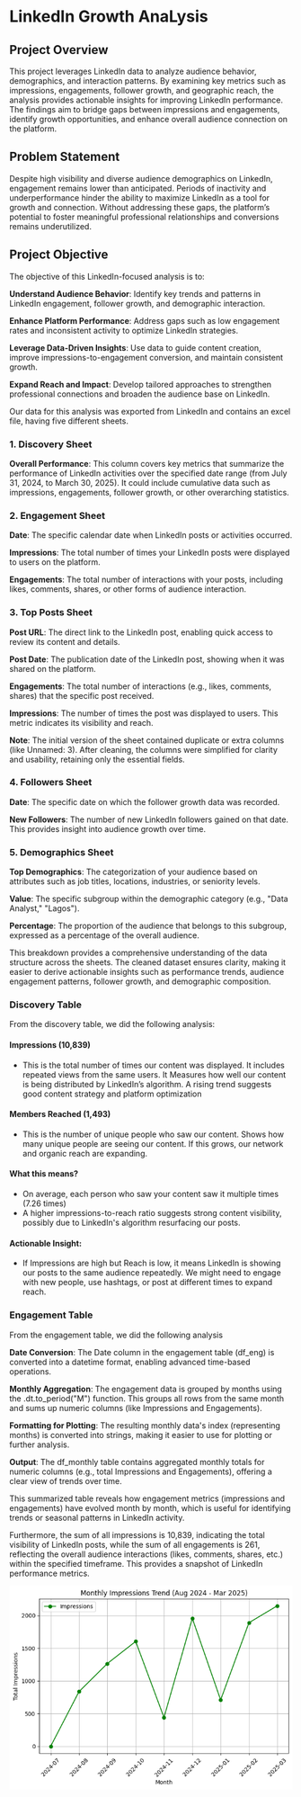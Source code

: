 # LinkedIn Growth AnaLysis


## Project Overview
This project leverages LinkedIn data to analyze audience behavior, demographics, and interaction patterns. By examining key metrics such as impressions, engagements, follower growth, and geographic reach, the analysis provides actionable insights for improving LinkedIn performance. The findings aim to bridge gaps between impressions and engagements, identify growth opportunities, and enhance overall audience connection on the platform.


## Problem Statement
Despite high visibility and diverse audience demographics on LinkedIn, engagement remains lower than anticipated. Periods of inactivity and underperformance hinder the ability to maximize LinkedIn as a tool for growth and connection. Without addressing these gaps, the platform’s potential to foster meaningful professional relationships and conversions remains underutilized.


## Project Objective
The objective of this LinkedIn-focused analysis is to:

**Understand Audience Behavior**: Identify key trends and patterns in LinkedIn engagement, follower growth, and demographic interaction.

**Enhance Platform Performance**: Address gaps such as low engagement rates and inconsistent activity to optimize LinkedIn strategies.

**Leverage Data-Driven Insights**: Use data to guide content creation, improve impressions-to-engagement conversion, and maintain consistent growth.

**Expand Reach and Impact**: Develop tailored approaches to strengthen professional connections and broaden the audience base on LinkedIn.


Our data for this analysis was exported from LinkedIn and contains an excel file, having five different sheets.


### 1. Discovery Sheet
**Overall Performance**:
This column covers key metrics that summarize the performance of LinkedIn activities over the specified date range (from July 31, 2024, to March 30, 2025). It could include cumulative data such as impressions, engagements, follower growth, or other overarching statistics.


### 2. Engagement Sheet
**Date**:
The specific calendar date when LinkedIn posts or activities occurred.


**Impressions**:
The total number of times your LinkedIn posts were displayed to users on the platform.

**Engagements**:
The total number of interactions with your posts, including likes, comments, shares, or other forms of audience interaction.


### 3. Top Posts Sheet
**Post URL**:
The direct link to the LinkedIn post, enabling quick access to review its content and details.


**Post Date**:
The publication date of the LinkedIn post, showing when it was shared on the platform.


**Engagements**:
The total number of interactions (e.g., likes, comments, shares) that the specific post received.


**Impressions**:
The number of times the post was displayed to users. This metric indicates its visibility and reach.


**Note**: The initial version of the sheet contained duplicate or extra columns (like Unnamed: 3). After cleaning, the columns were simplified for clarity and usability, retaining only the essential fields.


### 4. Followers Sheet
**Date**:
The specific date on which the follower growth data was recorded.


**New Followers**:
The number of new LinkedIn followers gained on that date. This provides insight into audience growth over time.


### 5. Demographics Sheet
**Top Demographics**:
The categorization of your audience based on attributes such as job titles, locations, industries, or seniority levels.


**Value**:
The specific subgroup within the demographic category (e.g., "Data Analyst," "Lagos").


**Percentage**:
The proportion of the audience that belongs to this subgroup, expressed as a percentage of the overall audience.


This breakdown provides a comprehensive understanding of the data structure across the sheets. The cleaned dataset ensures clarity, making it easier to derive actionable insights such as performance trends, audience engagement patterns, follower growth, and demographic composition.


### Discovery Table
From the discovery table, we did the following analysis:

#### Impressions (10,839) 
 - This is the total number of times our content was displayed. It includes repeated views from the same users. It Measures how well our content is being distributed by LinkedIn’s algorithm. A rising trend suggests good content strategy and platform optimization

#### Members Reached (1,493)
 - This is the number of unique people who saw our content. Shows how many unique people are seeing our content. If this grows, our network and organic reach are expanding.

#### What this means?
- On average, each person who saw your content saw it multiple times (7.26 times)
- A higher impressions-to-reach ratio suggests strong content visibility, possibly due to LinkedIn's algorithm resurfacing our posts.

#### Actionable Insight:
 - If Impressions are high but Reach is low, it means LinkedIn is showing our posts to the same audience repeatedly. We might need to engage with new people, use hashtags, or post at different times to expand reach.


### Engagement Table
From the engagement table, we did the following analysis

**Date Conversion**: The Date column in the engagement table (df_eng) is converted into a datetime format, enabling advanced time-based operations.

**Monthly Aggregation**: The engagement data is grouped by months using the .dt.to_period("M") function. This groups all rows from the same month and sums up numeric columns (like Impressions and Engagements).

**Formatting for Plotting**: The resulting monthly data's index (representing months) is converted into strings, making it easier to use for plotting or further analysis.

**Output**: The df_monthly table contains aggregated monthly totals for numeric columns (e.g., total Impressions and Engagements), offering a clear view of trends over time.

This summarized table reveals how engagement metrics (impressions and engagements) have evolved month by month, which is useful for identifying trends or seasonal patterns in LinkedIn activity.

Furthermore, the sum of all impressions is 10,839, indicating the total visibility of LinkedIn posts, while the sum of all engagements is 261, reflecting the overall audience interactions (likes, comments, shares, etc.) within the specified timeframe. This provides a snapshot of LinkedIn performance metrics.


![Monthly Impression Trend](https://github.com/Phenomkay/LinkedIn-Growth-Analysis/blob/353c2b3885b1ca83604a4206b9294efc0b947887/Monthly%20Impression%20trend.png)
